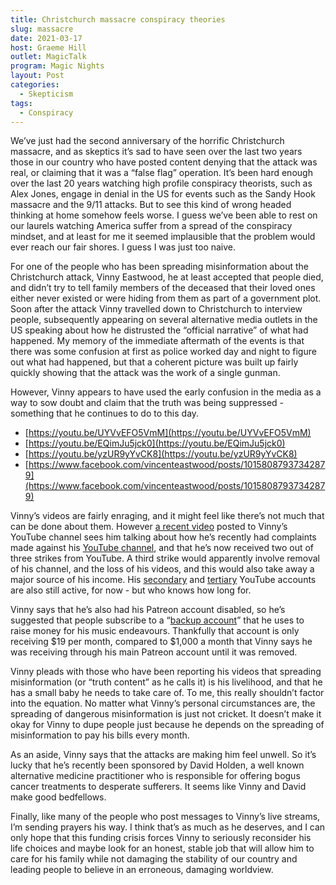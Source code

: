 ```yaml
---
title: Christchurch massacre conspiracy theories
slug: massacre
date: 2021-03-17
host: Graeme Hill
outlet: MagicTalk
program: Magic Nights
layout: Post
categories:
  - Skepticism
tags:
  - Conspiracy
---
```


We’ve just had the second anniversary of the horrific Christchurch massacre, and as skeptics it’s sad to have seen over the last two years those in our country who have posted content denying that the attack was real, or claiming that it was a “false flag” operation. It’s been hard enough over the last 20 years watching high profile conspiracy theorists, such as Alex Jones, engage in denial in the US for events such as the Sandy Hook massacre and the 9/11 attacks. But to see this kind of wrong headed thinking at home somehow feels worse. I guess we’ve been able to rest on our laurels watching America suffer from a spread of the conspiracy mindset, and at least for me it seemed implausible that the problem would ever reach our fair shores. I guess I was just too naive.

<!-- more -->

For one of the people who has been spreading misinformation about the Christchurch attack, Vinny Eastwood, he at least accepted that people died, and didn’t try to tell family members of the deceased that their loved ones either never existed or were hiding from them as part of a government plot. Soon after the attack Vinny travelled down to Christchurch to interview people, subsequently appearing on several alternative media outlets in the US speaking about how he distrusted the “official narrative” of what had happened. My memory of the immediate aftermath of the events is that there was some confusion at first as police worked day and night to figure out what had happened, but that a coherent picture was built up fairly quickly showing that the attack was the work of a single gunman.

However, Vinny appears to have used the early confusion in the media as a way to sow doubt and claim that the truth was being suppressed - something that he continues to do to this day.

* [https://youtu.be/UYVvEFO5VmM](https://youtu.be/UYVvEFO5VmM)
* [https://youtu.be/EQimJu5jck0](https://youtu.be/EQimJu5jck0)
* [https://youtu.be/yzUR9yYvCK8](https://youtu.be/yzUR9yYvCK8)
* [https://www.facebook.com/vincenteastwood/posts/10158087937342879](https://www.facebook.com/vincenteastwood/posts/10158087937342879)

Vinny’s videos are fairly enraging, and it might feel like there’s not much that can be done about them. However [a recent video](https://youtu.be/ZmMkTgwZxlU) posted to Vinny’s YouTube channel sees him talking about how he’s recently had complaints made against his [YouTube channel](https://www.youtube.com/channel/UCpFLGzCi5kGwfbwqItvsRSQ), and that he’s now received two out of three strikes from YouTube. A third strike would apparently involve removal of his channel, and the loss of his videos, and this would also take away a major source of his income. His [secondary](https://www.youtube.com/channel/UC-kt7gUEoTqWj1qMrT8td6w) and [tertiary](https://www.youtube.com/channel/UCM2yrEFVWPKvBiRjlcFNtXw) YouTube accounts are also still active, for now - but who knows how long for.

Vinny says that he’s also had his Patreon account disabled, so he’s suggested that people subscribe to a “[backup account](https://www.patreon.com/vinnyandthevendettas)” that he uses to raise money for his music endeavours. Thankfully that account is only receiving $19 per month, compared to $1,000 a month that Vinny says he was receiving through his main Patreon account until it was removed.

Vinny pleads with those who have been reporting his videos that spreading misinformation (or “truth content” as he calls it) is his livelihood, and that he has a small baby he needs to take care of. To me, this really shouldn’t factor into the equation. No matter what Vinny’s personal circumstances are, the spreading of dangerous misinformation is just not cricket. It doesn’t make it okay for Vinny to dupe people just because he depends on the spreading of misinformation to pay his bills every month.

As an aside, Vinny says that the attacks are making him feel unwell. So it’s lucky that he’s recently been sponsored by David Holden, a well known alternative medicine practitioner who is responsible for offering bogus cancer treatments to desperate sufferers. It seems like Vinny and David make good bedfellows.

Finally, like many of the people who post messages to Vinny’s live streams, I’m sending prayers his way. I think that’s as much as he deserves, and I can only hope that this funding crisis forces Vinny to seriously reconsider his life choices and maybe look for an honest, stable job that will allow him to care for his family while not damaging the stability of our country and leading people to believe in an erroneous, damaging worldview.
